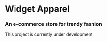 # Widget Apparel

### An e-commerce store for trendy fashion

This project is currently under development